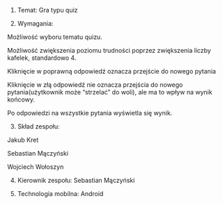 1. Temat: Gra typu quiz

2. Wymagania:

Możliwość wyboru tematu quizu.

Możliwość zwiększenia poziomu trudności poprzez zwiększenia liczby kafelek, standardowo 4.

Kliknięcie w poprawną odpowiedź oznacza przejście do nowego pytania

Kliknięcie w złą odpowiedź nie oznacza przejścia do nowego pytania(użytkownik może “strzelać” do woli), ale ma to wpływ na wynik końcowy.

Po odpowiedzi na wszystkie pytania wyświetla się wynik.

3. Skład zespołu:

  Jakub Kret

  Sebastian Mączyński

  Wojciech Wołoszyn

4. Kierownik zespołu: Sebastian Mączyński

5. Technologia mobilna: Android
